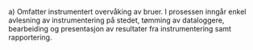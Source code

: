 a) Omfatter instrumentert overvåking av bruer. I prosessen inngår enkel avlesning av instrumentering på stedet, tømming av dataloggere, bearbeiding og presentasjon av resultater fra instrumentering samt rapportering.

